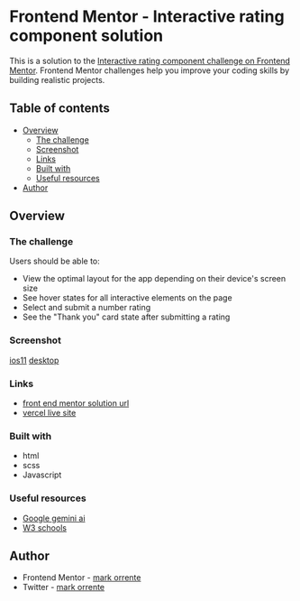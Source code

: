 # Frontend Mentor - Interactive rating component solution

This is a solution to the [Interactive rating component challenge on Frontend Mentor](https://www.frontendmentor.io/challenges/interactive-rating-component-koxpeBUmI). Frontend Mentor challenges help you improve your coding skills by building realistic projects. 

## Table of contents

- [Overview](#overview)
  - [The challenge](#the-challenge)
  - [Screenshot](#screenshot)
  - [Links](#links)
  - [Built with](#built-with)
  - [Useful resources](#useful-resources)
- [Author](#author)

## Overview

### The challenge

Users should be able to:

- View the optimal layout for the app depending on their device's screen size
- See hover states for all interactive elements on the page
- Select and submit a number rating
- See the "Thank you" card state after submitting a rating

### Screenshot
[ios11](/public/rating-component-ios11.png)
[desktop](/public/rating-component-desktop.png)

### Links

- [front end mentor solution url](https://your-solution-url.com)
- [vercel live site](https://rating-component-fm-alpha.vercel.app/)

### Built with

- html
- scss
- Javascript


### Useful resources

- [Google gemini ai](https://gemini.google.com/app)
- [W3 schools](https://www.w3schools.com/)

## Author

- Frontend Mentor - [mark orrente](https://www.frontendmentor.io/profile/markorrente01)
- Twitter - [mark orrente](https://www.twitter.com/markorrente01)